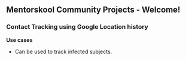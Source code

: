 ##  Mentorskool Community Projects - Welcome!

### Contact Tracking using Google Location history

**Use cases**
* Can be used to track infected subjects.
